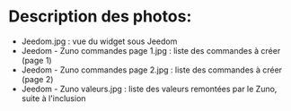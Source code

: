 # Description des photos:
- Jeedom.jpg : vue du widget sous Jeedom
- Jeedom - Zuno commandes page 1.jpg : liste des commandes à créer (page 1)
- Jeedom - Zuno commandes page 2.jpg : liste des commandes à créer (page 2)
- Jeedom - Zuno valeurs.jpg : liste des valeurs remontées par le Zuno, suite à l'inclusion
